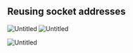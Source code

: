 
## Reusing socket addresses

![Untitled](https://user-images.githubusercontent.com/47218652/60994272-d4b84e80-a315-11e9-9dc7-8c0b4719edf5.png)
![Untitled](https://user-images.githubusercontent.com/47218652/60994386-092c0a80-a316-11e9-8fec-93c4e7b422c5.png)

![Untitled](https://user-images.githubusercontent.com/47218652/60994426-1fd26180-a316-11e9-8a32-1a9c8254a06e.png)
